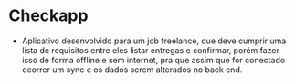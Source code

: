 # Checkapp
- Aplicativo desenvolvido para um job freelance, que deve cumprir uma lista de requisitos entre eles listar entregas e confirmar, porém fazer isso de forma offline e sem internet, pra que assim que for conectado ocorrer um sync e os dados serem alterados no back end.